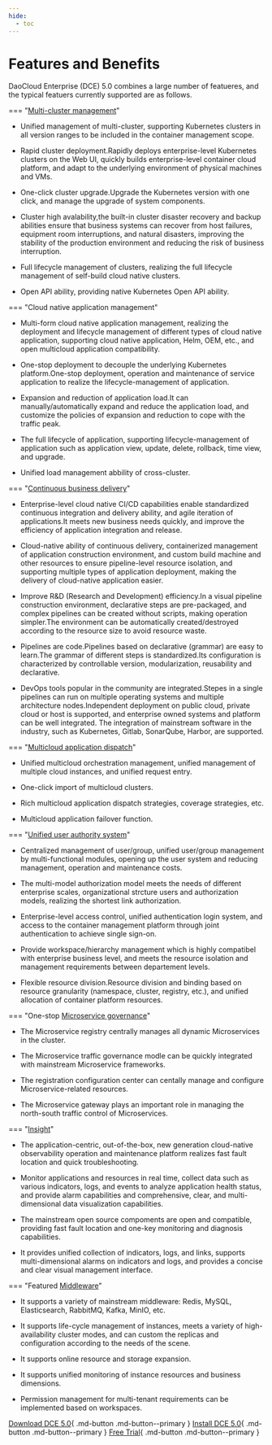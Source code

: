 ```yaml
---
hide:
  - toc
---
```


# Features and Benefits

DaoCloud Enterprise (DCE) 5.0 combines a large number of featueres, and the typical featuers currently supported are as follows.

=== "[Multi-cluster management](../kpanda/intro/what.md)"

- Unified management of multi-cluster, supporting Kubernetes clusters in all version ranges to be included in the container management scope.

- Rapid cluster deployment.Rapidly deploys enterprise-level Kubernetes clusters on the Web UI, quickly builds enterprise-level container cloud platform, and adapt to the underlying environment of physical machines and VMs.

- One-click cluster upgrade.Upgrade the Kubernetes version with one click, and manage the upgrade of system components.

- Cluster high avalability,the built-in cluster disaster recovery and backup abilities ensure that business systems can recover from host failures, equipment room interruptions, and natural disasters, improving the stability of the production environment and reducing the risk of business interruption.

- Full lifecycle management of clusters, realizing the full lifecycle management of self-build cloud native clusters.

- Open API ability, providing native Kubernetes Open API ability.

=== "Cloud native application management"

- Multi-form cloud native application management, realizing the deployment and lifecycle management of different types of cloud native application, supporting cloud native application, Helm, OEM, etc., and open multicloud application compatibility.

- One-stop deployment to decouple the underlying Kubernetes platform.One-stop deployment, operation and maintenance of service application to realize the lifecycle-management of application.

- Expansion and reduction of application load.It can manually/automatically expand and reduce the application load, and customize the policies of expansion and reduction to cope with the traffic peak.

- The full lifecycle of application, supporting lifecycle-management of application such as application view, update, delete, rollback, time view, and upgrade.

- Unified load management abbility of cross-cluster.

=== "[Continuous business delivery](../amamba/intro/what.md)"

- Enterprise-level cloud native CI/CD capabilities enable standardized continuous integration and delivery ability, and agile iteration of applications.It meets new business needs quickly, and improve the efficiency of application integration and release.

- Cloud-native ability of continuous delivery, containerized management of application construction environment, and custom build machine and other resources to ensure pipeline-level resource isolation, and supporting multiple types of application deployment, making the delivery of cloud-native application easier.

- Improve R&D (Research and Development) efficiency.In a visual pipeline construction environment, declarative steps are pre-packaged, and complex pipelines can be created without scripts, making operation simpler.The environment can be automatically created/destroyed according to the resource size to avoid resource waste.

- Pipelines are code.Pipelines based on declarative (grammar) are easy to learn.The grammar of different steps is standardized.Its configuration is characterized by controllable version, modularization, reusability and declarative.

- DevOps tools popular in the community are integrated.Stepes in a single pipelines can run on multiple operating systems and multiple architecture nodes.Independent deployment on public cloud, private cloud or host is supported, and enterprise owned systems and platform can be well integrated.
  The integration of mainstream software in the industry, such as Kubernetes, Gitlab, SonarQube, Harbor, are supported.

=== "[Multicloud application dispatch](../kairship/intro/what.md)"

- Unified multicloud orchestration management, unified management of multiple cloud instances, and unified request entry.

- One-click import of multicloud clusters.

- Rich multicloud application dispatch strategies, coverage strategies, etc.

- Multicloud application failover function.

=== "[Unified user authority system](../ghippo/intro/what.md)"

- Centralized management of user/group, unified user/group management by multi-functional modules, opening up the user system and reducing management, operation and maintenance costs.

- The multi-model authorization model meets the needs of different enterprise scales, organizational strcture users and authorization models, realizing the shortest link authorization.

- Enterprise-level access control, unified authentication login system, and access to the container management platform through joint authentication to achieve single sign-on.

- Provide workspace/hierarchy management which is highly compatibel with enterprise business level, and meets the resource isolation and management requirements between departement levels.

- Flexible resource division.Resource division and binding based on resource granularity (namespace, cluster, registry, etc.), and unified allocation of container platform resources.

=== "One-stop [Microservice governance](../skoala/intro/features.md)"

- The Microservice registry centrally manages all dynamic Microservices in the cluster.

- The Microservice traffic governance modle can be quickly integrated with mainstream Microservice frameworks.

- The registration configuration center can centally manage and configure Microservice-related resources.

- The Microservice gateway plays an important role in managing the north-south traffic control of Microservices.

=== "[Insight](../insight/intro/what.md)"

- The application-centric, out-of-the-box, new generation cloud-native observability operation and maintenance platform realizes fast fault location and quick troubleshooting.

- Monitor applications and resources in real time, collect data such as various indicators, logs, and events to analyze application health status, and provide alarm capabilities and comprehensive, clear, and multi-dimensional data visualization capabilities.

- The mainstream open source compoments are open and compatible, providing fast fault location and one-key monitoring and diagnosis capabilities.

- It provides unified collection of indicators, logs, and links, supports multi-dimensional alarms on indicators and logs, and provides a concise and clear visual management interface.

=== "Featured [Middleware](../middleware/midware.md)"

- It supports a variety of mainstream middleware: Redis, MySQL, Elasticsearch, RabbitMQ, Kafka, MinIO, etc.

- It supports life-cycle management of instances, meets a variety of high-availability cluster modes, and can custom the replicas and configuration according to the needs of the scene.

- It supports online resource and storage expansion.

- It supports unified monitoring of instance resources and business dimensions.

- Permission management for multi-tenant requirements can be implemented based on workspaces.

[Download DCE 5.0](../download/dce5.md){ .md-button .md-button--primary }
[Install DCE 5.0](../install/intro.md){ .md-button .md-button--primary }
[Free Trial](license0.md){ .md-button .md-button--primary }
